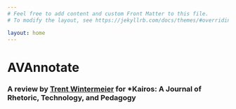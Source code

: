 ```yaml
---
# Feel free to add content and custom Front Matter to this file.
# To modify the layout, see https://jekyllrb.com/docs/themes/#overriding-theme-defaults

layout: home
---
```

  # AVAnnotate
  ### A review by [Trent Wintermeier](www.trentwintermeier.com) for *Kairos: A Journal of Rhetoric, Technology, and Pedagogy
